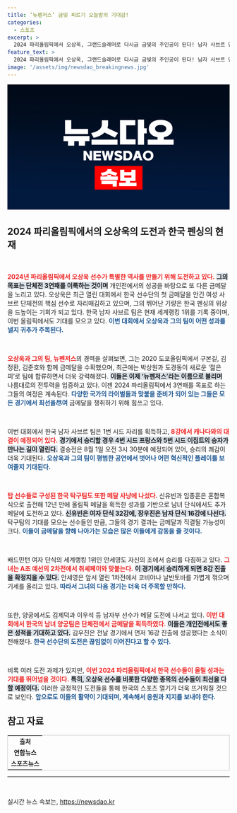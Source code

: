 ```yaml
---
title: ‘뉴펜저스’ 금빛 찌르기 오늘밤의 기대감!
categories:
  - 스포츠
excerpt: >
  2024 파리올림픽에서 오상욱, 그랜드슬래머로 다시금 금빛의 주인공이 된다! 남자 사브르 단체전 3연패에 도전하는 그와 함께하는 뉴펜저스 팀의 화려한 여정이 기대된다.
feature_text: >
  2024 파리올림픽에서 오상욱, 그랜드슬래머로 다시금 금빛의 주인공이 된다! 남자 사브르 단체전 3연패에 도전하는 그와 함께하는 뉴펜저스 팀의 화려한 여정이 기대된다.
image: '/assets/img/newsdao_breakingnews.jpg'
---
```


<p><img src="/assets/img/newsdao_breakingnews.jpg" alt="firstkoreanews 속보" /></p>

<h2 data-ke-size="size26">2024 파리올림픽에서의 오상욱의 도전과 한국 펜싱의 현재</h2>

<p data-ke-size="size16">&nbsp;</p>

<p><b><span style="color: #ee2323;">2024년 파리올림픽에서 오상욱 선수가 특별한 역사를 만들기 위해 도전하고 있다.</span></b> <b><span style="background-color: #21538527;">그의 목표는 단체전 3연패를 이룩하는 것이며</span></b> 개인전에서의 성공을 바탕으로 또 다른 금메달을 노리고 있다. 오상욱은 최근 열린 대회에서 한국 선수단의 첫 금메달을 안긴 여성 사브르 단체전의 핵심 선수로 자리매김하고 있으며, 그의 뛰어난 기량은 한국 펜싱의 위상을 드높이는 기회가 되고 있다. 한국 남자 사브르 팀은 현재 세계랭킹 1위를 기록 중이며, 이번 올림픽에서도 기대를 모으고 있다. <b><span style="color: #1a5490;">이번 대회에서 오상욱과 그의 팀이 어떤 성과를 낼지 귀추가 주목된다.</span></b></p>

<p data-ke-size="size16">&nbsp;</p>

<p><b><span style="color: #ee2323;">오상욱과 그의 팀, 뉴펜저스</span></b>의 경력을 살펴보면, 그는 2020 도쿄올림픽에서 구본길, 김정환, 김준호와 함께 금메달을 수확했으며, 최근에는 박상원과 도경동이 새로운 ‘젊은 피’로 팀에 합류하면서 더욱 강력해졌다. <b><span style="background-color: #21538527;">이들은 이제 ‘뉴펜저스’라는 이름으로 불리며</span></b> 나름대로의 전투력을 입증하고 있다. 이젠 2024 파리올림픽에서 3연패를 목표로 하는 그들의 여정은 계속된다. <b><span style="color: #1a5490;">다양한 국가의 라이벌들과 맞붙을 준비가 되어 있는 그들은 모든 경기에서 최선을尽여</span></b> 금메달을 쟁취하기 위해 힘쓰고 있다.</p>

<p data-ke-size="size16">&nbsp;</p>

<p>이번 대회에서 한국 남자 사브르 팀은 1번 시드 자리를 획득하고, <b><span style="color: #ee2323;">8강에서 캐나다와의 대결이 예정되어 있다.</span></b> <b><span style="background-color: #21538527;">경기에서 승리할 경우 4번 시드 프랑스와 5번 시드 이집트의 승자가 만나는 길이 열린다.</span></b> 결승전은 8월 1일 오전 3시 30분에 예정되어 있어, 승리의 쾌감이 더욱 기대된다. <b><span style="color: #1a5490;">오상욱과 그의 팀이 평범한 공연에서 벗어나 어떤 혁신적인 플레이를 보여줄지 기대된다.</span></b></p>

<p data-ke-size="size16">&nbsp;</p>

<p><b><span style="color: #ee2323;">탑 선수들로 구성된 한국 탁구팀도 또한 메달 사냥에 나섰다.</span></b> 신유빈과 임종훈은 혼합복식으로 출전해 12년 만에 올림픽 메달을 획득한 성과를 기반으로 남녀 단식에서도 추가 메달에 도전하고 있다. <b><span style="background-color: #21538527;">신유빈은 여자 단식 32강에, 장우진은 남자 단식 16강에 나선다.</span></b> 탁구팀의 기대를 모으는 선수들인 만큼, 그들의 경기 결과는 금메달과 직결될 가능성이 크다. <b><span style="color: #1a5490;">이들이 금메달을 향해 나아가는 모습은 많은 이들에게 감동을 줄 것이다.</span></b></p>

<p data-ke-size="size16">&nbsp;</p>

<p>배드민턴 여자 단식의 세계랭킹 1위인 안세영도 자신의 조에서 승리를 다짐하고 있다. <b><span style="color: #ee2323;">그녀는 A조 예선의 2차전에서 취셰페이와 맞붙는다.</span></b> <b><span style="background-color: #21538527;">이 경기에서 승리하게 되면 8강 진출을 확정지을 수 있다.</span></b> 안세영은 앞서 열린 1차전에서 코비야나 날반토바를 가볍게 꺾으며 기세를 올리고 있다. <b><span style="color: #1a5490;">따라서 그녀의 다음 경기는 더욱 더 주목할 만하다.</span></b></p>

<p data-ke-size="size16">&nbsp;</p>

<p>또한, 양궁에서도 김제덕과 이우석 등 남자부 선수가 메달 도전에 나서고 있다. <b><span style="color: #ee2323;">이번 대회에서 한국의 남녀 양궁팀은 단체전에서 금메달을 획득하였다.</span></b> <b><span style="background-color: #21538527;">이들은 개인전에서도 좋은 성적을 기대하고 있다.</span></b> 김우진은 전날 경기에서 먼저 16강 진출에 성공했다는 소식이 전해졌다. <b><span style="color: #1a5490;">한국 선수단의 도전은 끊임없이 이어진다고 할 수 있다.</span></b></p>

<p data-ke-size="size16">&nbsp;</p>

<p>비록 여러 도전 과제가 있지만, <b><span style="color: #ee2323;">이번 2024 파리올림픽에서 한국 선수들이 올릴 성과는 기대를 뛰어넘을 것이다.</span></b> <b><span style="background-color: #21538527;">특히, 오상욱 선수를 비롯한 다양한 종목의 선수들이 최선을 다할 예정이다.</span></b> 이러한 긍정적인 도전들을 통해 한국의 스포츠 열기가 더욱 뜨거워질 것으로 보인다. <b><span style="color: #1a5490;">앞으로도 이들의 활약이 기대되며, 계속해서 응원과 지지를 보내야 한다.</span></b> </p>

<h2 data-ke-size="size26">참고 자료</h2>

<table style="border-collapse: collapse; width: 100%; border: 1px solid #ccc;">
    <tbody>
        <tr>
            <td style="text-align: center; height: 17px;"><b>출처</b></td>
        </tr>
        <tr>
            <td style="text-align: center; height: 17px;"><b>연합뉴스</b></td>
        </tr>
        <tr>
            <td style="text-align: center; height: 17px;"><b>스포츠뉴스</b></td>
        </tr>
    </tbody>
</table>

<hr>

<p data-ke-size="size16">&nbsp;</p>
실시간 뉴스 속보는, <a href="https://newsdao.kr" rel="dofollow">https://newsdao.kr</a>


